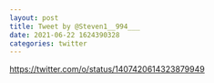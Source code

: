 ```yaml
--- 
layout: post 
title: Tweet by @Steven1__994___ 
date: 2021-06-22 1624390328 
categories: twitter 
--- 
```

https://twitter.com/o/status/1407420614323879949